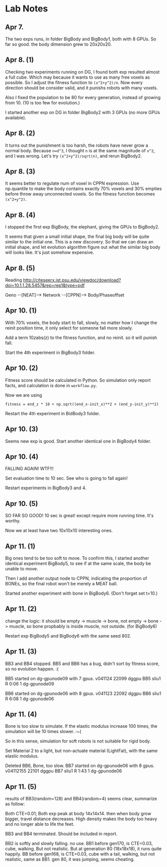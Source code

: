 # Lab Notes

## Apr 7.

The two exps runs, in folder BigBody and BigBody1, both with 8 GPUs. So far so good. the body dimension grew to 20x20x20.

## Apr 8. (1)

Checking two experiments running on DG, I found both exp resulted almost a full cube. Which may because it wants to use as many free voxels as possible. So I adjust the fitness function to `(x^2+y^2)/n`. Now every direction should be consider valid, and it punishs robots with many voxels.

Also I fixed the population to be 80 for every generation, instead of growing from 10. (10 is too few for evolution.)

I started another exp on DG in folder BigBody2 with 3 GPUs (no more GPUs available).

## Apr 8. (2)

It turns out the punishment is too harsh, the robots have never grow a normal body. Because `n=d^3`, I thought `n` is at the same magnitude of `x^2`, and I was wrong. Let's try `(x^2+y^2)/sqrt(n)`, and rerun BigBody2.

## Apr 8. (3)

It seems better to regulate num of voxel in CPPN expression. Use np.quantile to make the body contains exactly 70% voxels and 30% empties before throw away unconnected voxels. So the fitness function becomes `(x^2+y^2)`.

## Apr 8. (4)

I stopped the first exp BigBody, the elephant, giving the GPUs to BigBody2.

It seems that given a small initial shape, the final big body will be quite similar to the initial one. This is a new discovery. So that we can draw an initial shape, and let evolution algorithm figure out what the similar big body will looks like. It's just somehow expensive.


## Apr 8. (5)

Reading http://citeseerx.ist.psu.edu/viewdoc/download?doi=10.1.1.28.5457&rep=rep1&type=pdf

Geno --\[NEAT\]--> Network --\[CPPN\]--> Body/Phaseoffset

## Apr 10. (1)

With 70% voxels, the body start to fall, slowly, no matter how I change the reinit position time, it only select for someone fall more slowly.

Add a term 10*z*abs(z) to the fitness function, and no reinit. so it will punish fall.

Start the 4th experiment in BigBody3 folder.

## Apr 10. (2)

Fitness score should be calculated in Python. So simulation only report facts, and calculation is done in `workflow.py`.

Now we are using 

```
fitness = end_z * 10 + np.sqrt((end_x-init_x)**2 + (end_y-init_y)**2)
```

Restart the 4th experiment in BidBody3 folder.

## Apr 10. (3)

Seems new exp is good. Start another identical one in BigBody4 folder.

## Apr 10. (4)

FALLING AGAIN! WTF!!!

Set evaluation time to 10 sec. See who is going to fall again!

Restart experiments in BigBody3 and 4.

## Apr 10. (5)

SO FAR SO GOOD! 10 sec is great! except require more running time. It's worthy.

Now we at least have two 10x10x10 interesting ones.

## Apr 11. (1)

Big ones tend to be too soft to move. To confirm this, I started another identical experiment BigBody5, to see if at the same scale, the body be unable to move.

Then I add another output node to CPPN, indicating the proportion of BONEs, so the final robot won't be merely a MEAT ball.

Started another experiment with bone in BigBody6. (Don't forget set t=10.)

## Apr 11. (2)

change the logic: it should be empty -> muscle -> bone, not empty -> bone -> muscle, so bone propbably is inside muscle, not outside. (for BigBody6)

Restart exp BigBody5 and BigBody6 with the same seed 802.

## Apr 11. (3)

BB3 and BB4 stopped. BB5 and BB6 has a bug, didn't sort by fitness score, so no evolution happen. :(

BB5 started on dg-gpunode09 with 7 gpus. v041124
22099     dggpu      BB5    sliu1  R       0:06      1 dg-gpunode09

BB6 started on dg-gpunode06 with 8 gpus. v041123
22092     dggpu      BB6    sliu1  R       6:08      1 dg-gpunode06

## Apr 11. (4)

Bone is too slow to simulate. If the elastic modulus increase 100 times, the simulation will be 10 times slower. :~(

So in this sense, simulation for soft robots is not suitable for rigid body.

Set Material 2 to a light, but non-actuate material (LightFat), with the same elastic modulus.

Deleted BB6, Bone, too slow.
BB7 started on dg-gpunode06 with 8 gpus. v04112155
22101     dggpu      BB7    sliu1  R       1:43      1 dg-gpunode06

## Apr 11. (5)

results of BB3(random=128) and BB4(random=4) seems clear, summarize as follow:

Both CTE=0.01;
Both exp peak at body 14x14x14. then when body grow bigger, travel distance decreases.
High density makes the body too heavy and no longer able to life the feet.

BB3 and BB4 terminated. Should be included in report.

BB2 is softly and slowly falling. no use.
BB1 before gen170, is CTE=0.03, cube, walking. But not realistic. But at generation 80 (18x18x18), it runs quite happily. 
BB before gen168, is CTE=0.03, cube with a tail, walking, but not realistic, same as BB1. gen 80, it was jumping, seems cheating.
